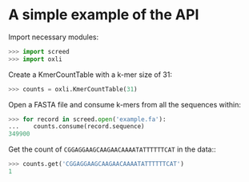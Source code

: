 # A simple example of the API

Import necessary modules:

```python
>>> import screed
>>> import oxli

```

Create a KmerCountTable with a k-mer size of 31:

```python
>>> counts = oxli.KmerCountTable(31)

```

Open a FASTA file and consume k-mers from all the sequences within:

```python
>>> for record in screed.open('example.fa'):
...    counts.consume(record.sequence)
349900

```

Get the count of `CGGAGGAAGCAAGAACAAAATATTTTTTCAT` in the data::

```python
>>> counts.get('CGGAGGAAGCAAGAACAAAATATTTTTTCAT')
1

```
